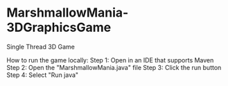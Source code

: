 # MarshmallowMania-3DGraphicsGame
Single Thread 3D Game

How to run the game locally:
Step 1: Open in an IDE that supports Maven 
Step 2: Open the "MarshmallowMania.java" file
Step 3: Click the run button
Step 4: Select "Run java"
